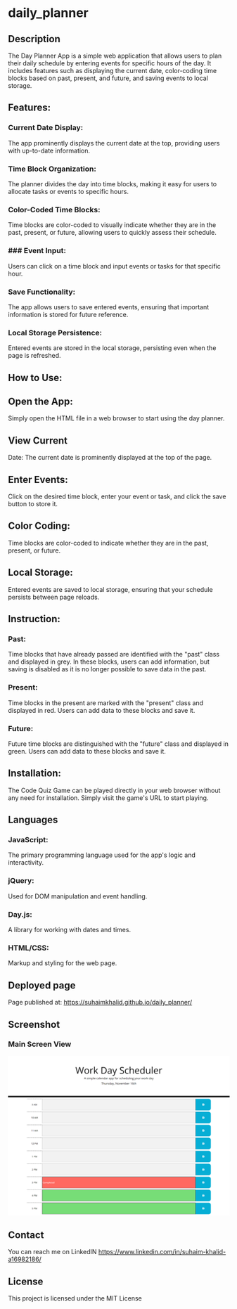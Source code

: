 # daily_planner

## Description
The Day Planner App is a simple web application that allows users to plan their daily schedule by entering events for specific hours of the day. It includes features such as displaying the current date, color-coding time blocks based on past, present, and future, and saving events to local storage.

## Features:

### Current Date Display: 
The app prominently displays the current date at the top, providing users with up-to-date information.

### Time Block Organization:
The planner divides the day into time blocks, making it easy for users to allocate tasks or events to specific hours.

### Color-Coded Time Blocks: 
Time blocks are color-coded to visually indicate whether they are in the past, present, or future, allowing users to quickly assess their schedule.

### ### Event Input:
Users can click on a time block and input events or tasks for that specific hour.

### Save Functionality:
The app allows users to save entered events, ensuring that important information is stored for future reference.

### Local Storage Persistence: 
Entered events are stored in the local storage, persisting even when the page is refreshed.



## How to Use:

## Open the App:
Simply open the HTML file in a web browser to start using the day planner.
## View Current 
Date: The current date is prominently displayed at the top of the page.
## Enter Events:
Click on the desired time block, enter your event or task, and click the save button to store it.
## Color Coding:
Time blocks are color-coded to indicate whether they are in the past, present, or future.
## Local Storage:
Entered events are saved to local storage, ensuring that your schedule persists between page reloads.


## Instruction:

### Past:
Time blocks that have already passed are identified with the "past" class and displayed in grey. In these blocks, users can add information, but saving is disabled as it is no longer possible to save data in the past.

### Present:
Time blocks in the present are marked with the "present" class and displayed in red. Users can add data to these blocks and save it.

### Future:
Future time blocks are distinguished with the "future" class and displayed in green. Users can add data to these blocks and save it.


## Installation:

The Code Quiz Game can be played directly in your web browser without any need for installation. Simply visit the game's URL to start playing.

## Languages 

### JavaScript: 
The primary programming language used for the app's logic and interactivity.

### jQuery: 
Used for DOM manipulation and event handling.

### Day.js: 
A library for working with dates and times.

### HTML/CSS: 
Markup and styling for the web page.

## Deployed page

Page published at: https://suhaimkhalid.github.io/daily_planner/

## Screenshot

### Main Screen View
![Html View](/Assets/Images/Html.png)

## Contact

You can reach me on LinkedIN https://www.linkedin.com/in/suhaim-khalid-a16982186/

## License

This project is licensed under the MIT License